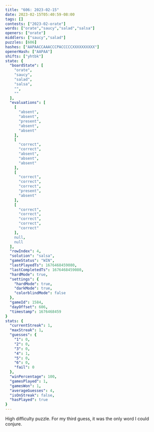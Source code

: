 ```yaml
---
title: "606: 2023-02-15"
date: 2023-02-15T05:40:59-08:00
tags: []
contests: ["2023-02-orate"]
words: ["orate","saucy","salad","salsa"]
openers: ["orate"]
middlers: ["saucy","salad"]
puzzles: [606]
hashes: ["AAPAACCAAACCCPACCCCCXXXXXXXXXX"]
openerHash: ["AAPAA"]
shifts: ["yhtbk"]
state: {
  "boardState": [
    "orate",
    "saucy",
    "salad",
    "salsa",
    "",
    ""
  ],
  "evaluations": [
    [
      "absent",
      "absent",
      "present",
      "absent",
      "absent"
    ],
    [
      "correct",
      "correct",
      "absent",
      "absent",
      "absent"
    ],
    [
      "correct",
      "correct",
      "correct",
      "present",
      "absent"
    ],
    [
      "correct",
      "correct",
      "correct",
      "correct",
      "correct"
    ],
    null,
    null
  ],
  "rowIndex": 4,
  "solution": "salsa",
  "gameStatus": "WIN",
  "lastPlayedTs": 1676468459080,
  "lastCompletedTs": 1676468459080,
  "hardMode": true,
  "settings": {
    "hardMode": true,
    "darkMode": true,
    "colorblindMode": false
  },
  "gameId": 1584,
  "dayOffset": 606,
  "timestamp": 1676468459
}
stats: {
  "currentStreak": 1,
  "maxStreak": 1,
  "guesses": {
    "1": 0,
    "2": 0,
    "3": 0,
    "4": 1,
    "5": 0,
    "6": 0,
    "fail": 0
  },
  "winPercentage": 100,
  "gamesPlayed": 1,
  "gamesWon": 1,
  "averageGuesses": 4,
  "isOnStreak": false,
  "hasPlayed": true
}
---
```

<!-- more -->
High difficulty puzzle. For my third guess, it was the only word I could conjure. 
